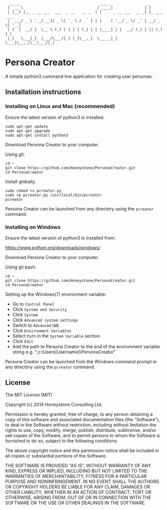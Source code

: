 	  _____                                   _____                _             
	 |  __ \                                 / ____|              | |            
	 | |__) |__ _ __ ___  ___  _ __   __ _  | |     _ __ ___  __ _| |_ ___  _ __ 
	 |  ___/ _ \ '__/ __|/ _ \| '_ \ / _` | | |    | '__/ _ \/ _` | __/ _ \| '__|
	 | |  |  __/ |  \__ \ (_) | | | | (_| | | |____| | |  __/ (_| | || (_) | |   
	 |_|   \___|_|  |___/\___/|_| |_|\__,_|  \_____|_|  \___|\__,_|\__\___/|_|   
	                                                                             
# Persona Creator 

A simple python3 command line application for creating user personas.

## Installation instructions

### Installing on Linux and Mac (recommended)

Ensure the latest version of python3 is installed. 

```
sudo apt-get update
sudo apt-get upgrade
sudo apt-get install python3
```
Download Persona Creator to your computer. 

Using git:

```
cd ~
git clone https://github.com/Honeystone/PersonaCreator.git
cd PersonaCreator
```
Install globally.

```
sudo chmod +x pcreator.py
sudo cp pcreator.py /usr/local/bin/pcreator
pcreator
```

Persona Creator can be launched from any directory using the `pcreator` command.

### Installing on Windows

Ensure the latest version of python3 is installed from: 

https://www.python.org/downloads/windows/

Download Persona Creator to your computer. 

Using git bash:

```
cd ~
git clone https://github.com/Honeystone/PersonaCreator.git
cd PersonaCreator
```
Setting up the Windows(7) environment variable:

* Go to `Control Panel`
* Click `System and Security`
* Click `System`
* Click `Advanced system settings`
* Switch to `Advanced` tab
* Click `Environment Variables` 
* Select `Path` in the `System Variable` section
* Click `Edit`
* Add the path to Persona Creator to the end of the environment variable string e.g. ";c:\Users\[Username]\PersonaCreator" 

Persona Creator can be launched from the Windows command prompt in any directory using the `pcreator` command.

## License

The MIT License (MIT)

Copyright (c) 2014 Honeystone Consulting Ltd.

Permission is hereby granted, free of charge, to any person obtaining a copy
of this software and associated documentation files (the "Software"), to deal
in the Software without restriction, including without limitation the rights
to use, copy, modify, merge, publish, distribute, sublicense, and/or sell
copies of the Software, and to permit persons to whom the Software is
furnished to do so, subject to the following conditions:

The above copyright notice and this permission notice shall be included in
all copies or substantial portions of the Software.

THE SOFTWARE IS PROVIDED "AS IS", WITHOUT WARRANTY OF ANY KIND, EXPRESS OR
IMPLIED, INCLUDING BUT NOT LIMITED TO THE WARRANTIES OF MERCHANTABILITY,
FITNESS FOR A PARTICULAR PURPOSE AND NONINFRINGEMENT. IN NO EVENT SHALL THE
AUTHORS OR COPYRIGHT HOLDERS BE LIABLE FOR ANY CLAIM, DAMAGES OR OTHER
LIABILITY, WHETHER IN AN ACTION OF CONTRACT, TORT OR OTHERWISE, ARISING FROM,
OUT OF OR IN CONNECTION WITH THE SOFTWARE OR THE USE OR OTHER DEALINGS IN
THE SOFTWARE.